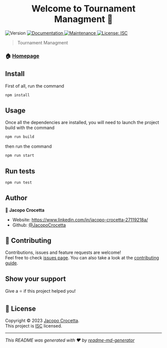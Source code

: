 <h1 align="center">Welcome to Tournament Managment 👋</h1>
<p>
  <img alt="Version" src="https://img.shields.io/badge/version-1.0.0-blue.svg?cacheSeconds=2592000" />
  <a href="https://github.com/JacopoCrocetta/TournamentManagment#readme" target="_blank">
    <img alt="Documentation" src="https://img.shields.io/badge/documentation-yes-brightgreen.svg" />
  </a>
  <a href="https://github.com/JacopoCrocetta/TournamentManagment/graphs/commit-activity" target="_blank">
    <img alt="Maintenance" src="https://img.shields.io/badge/Maintained%3F-yes-green.svg" />
  </a>
  <a href="https://github.com/JacopoCrocetta/TournamentManagment/blob/master/LICENSE" target="_blank">
    <img alt="License: ISC" src="https://img.shields.io/github/license/JacopoCrocetta/Tournament Managment" />
  </a>
</p>

> Tournament Managment

### 🏠 [Homepage](https://github.com/JacopoCrocetta/TournamentManagment#readme)

## Install
First of all, run the command

```sh
npm install
```

## Usage
Once all the dependencies are installed, you will need to launch the project build with the command

```sh
npm run build
```

then run the command
```sh
npm run start
```

## Run tests

```sh
npm run test
```

## Author

👤 **Jacopo Crocetta**

* Website: https://www.linkedin.com/in/jacopo-crocetta-27119218a/
* Github: [@JacopoCrocetta](https://github.com/JacopoCrocetta)

## 🤝 Contributing

Contributions, issues and feature requests are welcome!<br />Feel free to check [issues page](https://github.com/JacopoCrocetta/TournamentManagment/issues). You can also take a look at the [contributing guide](https://github.com/JacopoCrocetta/TournamentManagment/blob/master/CONTRIBUTING.md).

## Show your support

Give a ⭐️ if this project helped you!

## 📝 License

Copyright © 2023 [Jacopo Crocetta](https://github.com/JacopoCrocetta).<br />
This project is [ISC](https://github.com/JacopoCrocetta/TournamentManagment/blob/master/LICENSE) licensed.

***
_This README was generated with ❤️ by [readme-md-generator](https://github.com/kefranabg/readme-md-generator)_